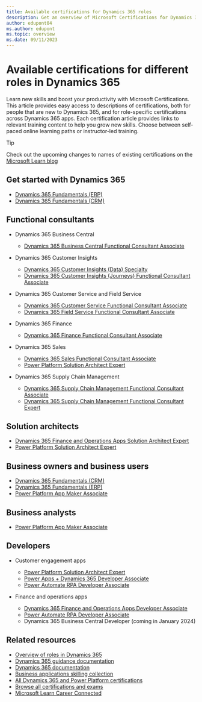 ```yaml
---
title: Available certifications for Dynamics 365 roles
description: Get an overview of Microsoft Certifications for Dynamics 365-specific roles across customer engagement, finance, operations, and Power Platform.
author: edupont04
ms.author: edupont
ms.topic: overview
ms.date: 09/11/2023
---
```


# Available certifications for different roles in Dynamics 365

Learn new skills and boost your productivity with Microsoft Certifications. This article provides easy access to descriptions of certifications, both for people that are new to Dynamics 365, and for role-specific certifications across Dynamics 365 apps. Each certification article provides links to relevant training content to help you grow new skills. Choose between self-paced online learning paths or instructor-led training.  

> [!TIP]
> Check out the upcoming changes to names of existing certifications on the [Microsoft Learn blog](https://techcommunity.microsoft.com/t5/microsoft-learn-blog/microsoft-learn-updates-to-our-business-applications-training/ba-p/3768924)

## Get started with Dynamics 365

- [Dynamics 365 Fundamentals (ERP)](/certifications/d365-fundamentals-finance-and-operations-apps-erp/)  
- [Dynamics 365 Fundamentals (CRM)](/certifications/d365-fundamentals-customer-engagement-apps-crm/)  

## Functional consultants

- Dynamics 365 Business Central

  - [Dynamics 365 Business Central Functional Consultant Associate](/certifications/d365-business-central-functional-consultant-associate/)

- Dynamics 365 Customer Insights

  - [Dynamics 365 Customer Insights (Data) Specialty](/certifications/customer-data-platform-specialty/)  
  - [Dynamics 365 Customer Insights (Journeys) Functional Consultant Associate](/certifications/d365-functional-consultant-marketing/)  

- Dynamics 365 Customer Service and Field Service

  - [Dynamics 365 Customer Service Functional Consultant Associate](/certifications/d365-functional-consultant-customer-service/)   
  - [Dynamics 365 Field Service Functional Consultant Associate](/certifications/d365-functional-consultant-field-service/)
 
- Dynamics 365 Finance

  - [Dynamics 365 Finance Functional Consultant Associate](/certifications/d365-functional-consultant-financials/)  

- Dynamics 365 Sales

  - [Dynamics 365 Sales Functional Consultant Associate](/certifications/d365-functional-consultant-sales/)
  - [Power Platform Solution Architect Expert](/certifications/power-platform-solution-architect-expert/)  
  
- Dynamics 365 Supply Chain Management

  - [Dynamics 365 Supply Chain Management Functional Consultant Associate](/certifications/d365-functional-consultant-supply-chain-management/)  
  - [Dynamics 365 Supply Chain Management Functional Consultant Expert](/certifications/d365-supply-chain-management-functional-consultant-expert/)  


## Solution architects

- [Dynamics 365 Finance and Operations Apps Solution Architect Expert](/certifications/power-platform-solution-architect-expert/)  
- [Power Platform Solution Architect Expert](/certifications/power-platform-solution-architect-expert/)  

## Business owners and business users  

- [Dynamics 365 Fundamentals (CRM)](/certifications/d365-fundamentals-customer-engagement-apps-crm/)  
- [Dynamics 365 Fundamentals (ERP)](/certifications/d365-fundamentals-finance-and-operations-apps-erp/)  
- [Power Platform App Maker Associate](/certifications/power-platform-app-maker/)  

## Business analysts

- [Power Platform App Maker Associate](/certifications/power-platform-app-maker/)  

## Developers

- Customer engagement apps

  - [Power Platform Solution Architect Expert](/certifications/power-platform-solution-architect-expert/)  
  - [Power Apps + Dynamics 365 Developer Associate](/certifications/power-apps-and-d365-developer-associate/)  
  - [Power Automate RPA Developer Associate](/certifications/power-automate-rpa-developer-associate)  

- Finance and operations apps

  - [Dynamics 365 Finance and Operations Apps Developer Associate](/certifications/d365-finance-and-operations-apps-developer-associate/)  
  - [Power Automate RPA Developer Associate](/certifications/power-automate-rpa-developer-associate)  
  - Dynamics 365 Business Central Developer (coming in January 2024)  

## Related resources

- [Overview of roles in Dynamics 365](overview.md)  
- [Dynamics 365 guidance documentation](../index.yml)  
- [Dynamics 365 documentation](/dynamics365/index.yml)  
- [Business applications skilling collection](/users/clairenielsen-5564/collections/ee0kf50j226dpk)  
- [All Dynamics 365 and Power Platform certifications](/certifications/browse/?expanded=dynamics-365%2Cpower-platform&products=dynamics-365%2Cpower-platform&resource_type=certification)  
- [Browse all certifications and exams](/certifications/browse/?)  
- [Microsoft Learn Career Connected](/training/career-paths/career-connected)  
